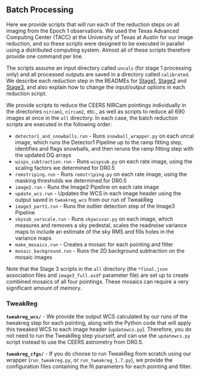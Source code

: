 <a name='batch'></a>
## Batch Processing

Here we provide scripts that will run each of the reduction steps on all 
imaging from the Epoch 1 observations. We used the Texas Advanced Computing 
Center (TACC) at the University of Texas at Austin for our image reduction, 
and so these scripts were designed to be executed in parallel using a 
distributed computing system. Almost all of these scripts therefore provide 
one command per line.

The scripts assume an input directory called `uncals` (for stage 1 processing
only) and all processed outputs are saved in a directory called `calibrated`.
We describe each reduction step in the READMEs for [Stage1](../stage1.md), 
[Stage2](../stage2.md) and [Stage3](../stage3.md), and also explain how to 
change the input/output options in each reduction script.

We provide scripts to reduce the CEERS NIRCam pointings individually in the
directories `nircam1`, `nircam2`, etc., as well as scripts to reduce all 
690 images at once in the `all` directory. In each case, the batch reduction 
scripts are executed in the following order:

* `detector1_and_snowballs.run` - Runs `snowball_wrapper.py` on each uncal 
  image, which runs the Detector1 Pipeline up to the ramp fitting step, 
  identifies and flags snowballs, and then reruns the ramp fitting step with 
  the updated DQ arrays
* `wisps_subtraction.run` - Runs `wispsub.py` on each rate image, using 
  the scaling factors we determined for DR0.5
* `remstriping.run` - Runs `remstriping.py` on each rate image, using the 
  masking thresholds we determined for DR0.5
* `image2.run` - Runs the Image2 Pipeline on each rate image
* `update_wcs.run` - Updates the WCS in each image header using the output 
  saved in `tweakreg_wcs` from our run of TweakReg
* `image3_part1.run` - Runs the outlier detection step of the Image3 Pipeline
* `skysub_varscale.run` - Runs `skywcsvar.py` on each image, which measures
  and removes a sky pedestal, scales the readnoise variance maps to include 
  an estimate of the sky RMS and fills holes in the variance maps
* `make_mosaics.run` - Creates a mosaic for each pointing and filter 
* `mosaic_background.run` - Runs the 2D background subtraction on the mosaic 
  images

Note that the Stage 3 scripts in the `all` directory (the `*final.json` 
association files and `image3_full.asdf` parameter file) are set up to create 
combined mosaics of all four pointings. These mosaics can require a 
very significant amount of memory. 


### TweakReg

**`tweakreg_wcs/`** - We provide the output WCS calculated by our runs of the 
tweakreg step for each pointing, along with the Python code that will apply 
this tweaked WCS to each image header (`updatewcs.py`). Therefore, you do not 
need to run the TweakReg step yourself, and can use the `updatewcs.py` script 
instead to use the CEERS astrometry from DR0.5.

**`tweakreg_cfgs/`** - If you do choose to run TweakReg from scratch using
our wrapper (`run_tweakreg.py`, or `run_tweakreg_1.7.py`), we provide the 
configuration files containing the fit parameters for each pointing and 
filter.

